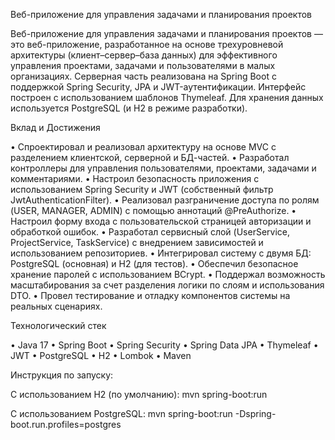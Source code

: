 Веб-приложение для управления задачами и планирования
проектов

Веб-приложение для управления задачами и планирования
проектов — это веб-приложение, разработанное на основе трехуровневой архитектуры (клиент–сервер–база данных) для эффективного управления проектами, задачами и пользователями в малых организациях. 
Серверная часть реализована на Spring Boot с поддержкой Spring Security, JPA и JWT-аутентификации. 
Интерфейс построен с использованием шаблонов Thymeleaf. 
Для хранения данных используется PostgreSQL (и H2 в режиме разработки).

Вклад и Достижения

• Спроектировал и реализовал архитектуру на основе MVC с разделением клиентской, серверной и БД-частей.
• Разработал контроллеры для управления пользователями, проектами, задачами и комментариями.
• Настроил безопасность приложения с использованием Spring Security и JWT (собственный фильтр JwtAuthenticationFilter).
• Реализовал разграничение доступа по ролям (USER, MANAGER, ADMIN) с помощью аннотаций @PreAuthorize.
• Настроил форму входа с пользовательской страницей авторизации и обработкой ошибок.
• Разработал сервисный слой (UserService, ProjectService, TaskService) с внедрением зависимостей и использованием репозиториев.
• Интегрировал систему с двумя БД: PostgreSQL (основная) и H2 (для тестов).
• Обеспечил безопасное хранение паролей с использованием BCrypt.
• Поддержал возможность масштабирования за счет разделения логики по слоям и использования DTO.
• Провел тестирование и отладку компонентов системы на реальных сценариях.

Технологический стек

• Java 17
• Spring Boot
• Spring Security
• Spring Data JPA
• Thymeleaf
• JWT
• PostgreSQL
• H2
• Lombok
• Maven

Инструкция по запуску:

С использованием H2 (по умолчанию):
mvn spring-boot:run

С использованием PostgreSQL:
mvn spring-boot:run -Dspring-boot.run.profiles=postgres
